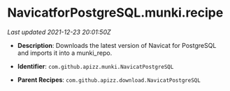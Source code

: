 # NavicatforPostgreSQL.munki.recipe

_Last updated 2021-12-23 20:01:50Z_

- **Description**: Downloads the latest version of Navicat for PostgreSQL and imports it into a munki_repo.

- **Identifier**: `com.github.apizz.munki.NavicatPostgreSQL`

- **Parent Recipes**: `com.github.apizz.download.NavicatPostgreSQL`
